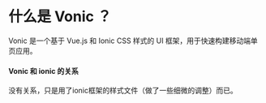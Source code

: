 # 什么是 Vonic ？
Vonic 是一个基于 Vue.js 和 Ionic CSS 样式的 UI 框架，用于快速构建移动端单页应用。

#### Vonic 和 ionic 的关系
没有关系，只是用了ionic框架的样式文件（做了一些细微的调整）而已。
